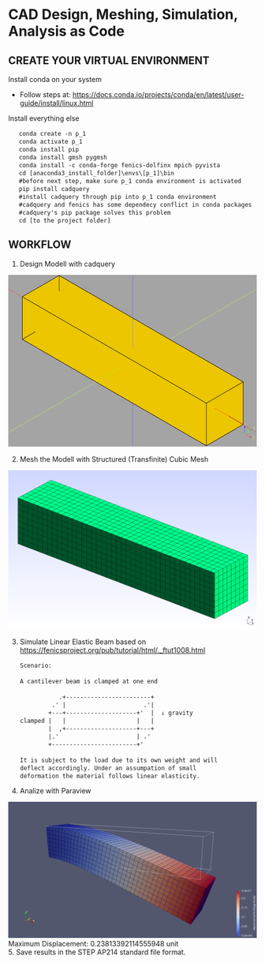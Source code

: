 
<h1>CAD Design, Meshing, Simulation, Analysis as Code</h1>

<h2>CREATE YOUR VIRTUAL ENVIRONMENT</h2>

Install conda on your system

- Follow steps at: https://docs.conda.io/projects/conda/en/latest/user-guide/install/linux.html

Install everything else 

       conda create -n p_1
       conda activate p_1
       conda install pip
       conda install gmsh pygmsh
       conda install -c conda-forge fenics-dolfinx mpich pyvista
       cd [anaconda3_install_folder]\envs\[p_1]\bin
       #before next step, make sure p_1 conda environment is activated
       pip install cadquery
       #install cadquery through pip into p_1 conda environment
       #cadquery and fenics has some dependecy conflict in conda packages
       #cadquery's pip package solves this problem
       cd [to the project folder]

<h2>WORKFLOW</h2>

1. Design Modell with cadquery

<img src="/assets/cad.png">

2. Mesh the Modell with Structured (Transfinite) Cubic Mesh

<img src="/assets/gmsh.png">

3. Simulate Linear Elastic Beam based on https://fenicsproject.org/pub/tutorial/html/._ftut1008.html 

       Scenario:

       A cantilever beam is clamped at one end

                  .+------------------------+
                .' |                      .'|
               +---+--------------------+'  |  ↓ gravity
       clamped |   |                    |   |
               |  ,+--------------------+---+
               |.'                      | .'
               +------------------------+'

       It is subject to the load due to its own weight and will
       deflect accordingly. Under an assumpation of small
       deformation the material follows linear elasticity.

4. Analize with Paraview

<img src="/assets/paraview.png">
Maximum Displacement: 0.23813392114555948 unit
</br>
5. Save results in the STEP AP214 standard file format.
